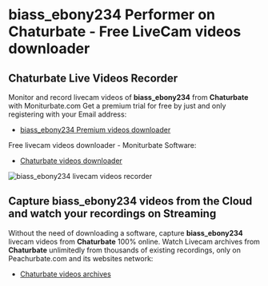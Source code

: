 # biass_ebony234 Performer on Chaturbate - Free LiveCam videos downloader

## Chaturbate Live Videos Recorder

Monitor and record livecam videos of **biass_ebony234** from **Chaturbate** with Moniturbate.com
Get a premium trial for free by just and only registering with your Email address:
* [biass_ebony234 Premium videos downloader](https://moniturbate.com/request-demo-licence-key.html)

Free livecam videos downloader - Moniturbate Software:
* [Chaturbate videos downloader](https://moniturbate.com/moniturbate-download-software.html)

![biass_ebony234 livecam videos recorder](https://peachurnet.com/templates/moniturbate-software.png)


## Capture biass_ebony234 videos from the Cloud and watch your recordings on Streaming

Without the need of downloading a software, capture **biass_ebony234** livecam videos from **Chaturbate** 100% online.
Watch Livecam archives from **Chaturbate** unlimitedly from thousands of existing recordings, only on Peachurbate.com and its websites network:
* [Chaturbate videos archives](https://peachurnet.com/)